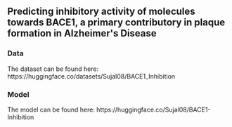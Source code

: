 <h2>Predicting inhibitory activity of molecules towards BACE1, a primary contributory in plaque formation in Alzheimer's Disease</h2>

<h3>Data</h3>
The dataset can be found here: https://huggingface.co/datasets/Sujal08/BACE1_Inhibition

<h3>Model</h3>
The model can be found here: https://huggingface.co/Sujal08/BACE1-Inhibition
